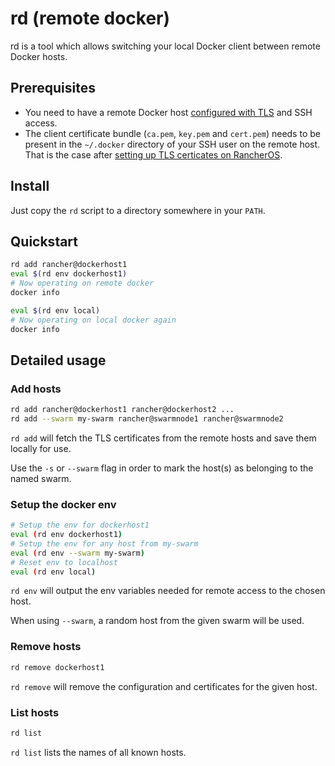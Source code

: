 # rd (remote docker)

rd is a tool which allows switching your local Docker client between remote Docker hosts.

## Prerequisites

* You need to have a remote Docker host [configured with TLS](https://docs.docker.com/engine/security/https/#client-modes) and SSH access.
* The client certificate bundle (`ca.pem`, `key.pem` and `cert.pem`) needs to be present in the `~/.docker` directory of your SSH user on the remote host. That is the case after [setting up TLS certicates on RancherOS](http://rancher.com/docs/os/configuration/setting-up-docker-tls/#generate-client-certificates).

## Install

Just copy the `rd` script to a directory somewhere in your `PATH`.

## Quickstart

```bash
rd add rancher@dockerhost1
eval $(rd env dockerhost1)
# Now operating on remote docker
docker info

eval $(rd env local)
# Now operating on local docker again
docker info
```

## Detailed usage

### Add hosts

```bash
rd add rancher@dockerhost1 rancher@dockerhost2 ...
rd add --swarm my-swarm rancher@swarmnode1 rancher@swarmnode2
```

`rd add` will fetch the TLS certificates from the remote hosts and save them locally for use.

Use the `-s` or `--swarm` flag in order to mark the host(s) as belonging to the named swarm.

### Setup the docker env

```bash
# Setup the env for dockerhost1
eval (rd env dockerhost1)
# Setup the env for any host from my-swarm
eval (rd env --swarm my-swarm)
# Reset env to localhost
eval (rd env local)
```

`rd env` will output the env variables needed for remote access to the chosen host.

When using `--swarm`, a random host from the given swarm will be used.

### Remove hosts

```bash
rd remove dockerhost1
```

`rd remove` will remove the configuration and certificates for the given host.

### List hosts

```bash
rd list
```

`rd list` lists the names of all known hosts.

